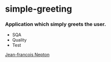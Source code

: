 # simple-greeting
### Application which simply greets the user.

* SQA
* Quality
* Test

[Jean-francois Nepton](http://sqasolution.com)
